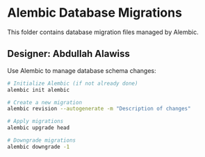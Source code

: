 # Alembic Database Migrations

This folder contains database migration files managed by Alembic.

## Designer: Abdullah Alawiss

Use Alembic to manage database schema changes:

```bash
# Initialize Alembic (if not already done)
alembic init alembic

# Create a new migration
alembic revision --autogenerate -m "Description of changes"

# Apply migrations
alembic upgrade head

# Downgrade migrations
alembic downgrade -1
